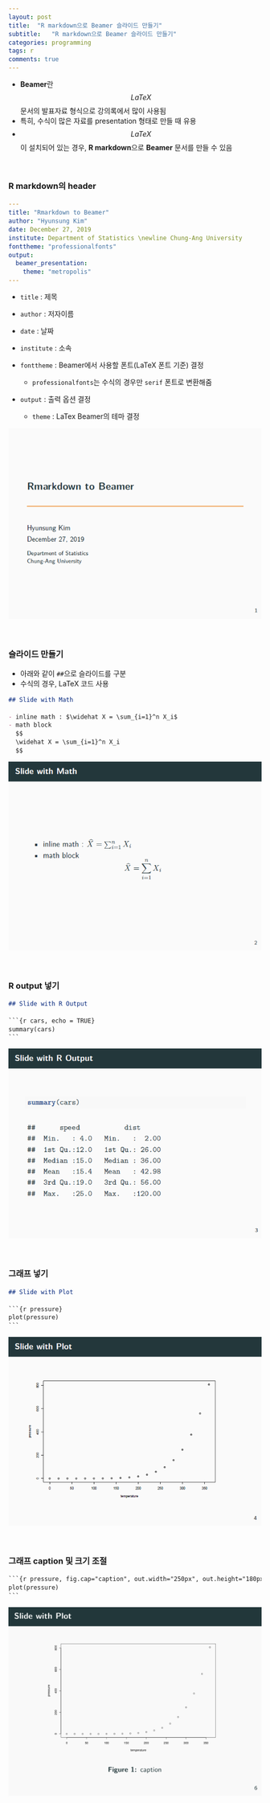 ```yaml
---
layout: post
title:  "R markdown으로 Beamer 슬라이드 만들기"
subtitle:   "R markdown으로 Beamer 슬라이드 만들기"
categories: programming
tags: r
comments: true
---
```


- **Beamer**란 $$LaTeX$$ 문서의 발표자료 형식으로 강의록에서 많이 사용됨
- 특히, 수식이 많은 자료를 presentation 형태로 만들 때 유용
- $$LaTeX$$이 설치되어 있는 경우, **R markdown**으로 **Beamer** 문서를 만들 수 있음

<br>

### R markdown의 header

```yaml
---
title: "Rmarkdown to Beamer"
author: "Hyunsung Kim"
date: December 27, 2019
institute: Department of Statistics \newline Chung-Ang University
fonttheme: "professionalfonts"
output:
  beamer_presentation:
    theme: "metropolis"
---
```

- `title` : 제목
- `author` : 저자이름
- `date` : 날짜
- `institute` : 소속
- `fonttheme` : Beamer에서 사용할 폰트(LaTeX 폰트 기준) 결정
    - `professionalfonts`는 수식의 경우만 `serif` 폰트로 변환해줌

- `output` : 출력 옵션 결정
  - `theme` : LaTex Beamer의 테마 결정

![](https://github.com/statKim/TIL/blob/master/R/images/rmd_beamer1.png?raw=true)

<br>

### 슬라이드 만들기

- 아래와 같이 `##`으로 슬라이드를 구분
- 수식의 경우, LaTeX 코드 사용

```markdown
## Slide with Math

- inline math : $\widehat X = \sum_{i=1}^n X_i$
- math block
  $$
  \widehat X = \sum_{i=1}^n X_i
  $$
```

![](https://github.com/statKim/TIL/blob/master/R/images/rmd_beamer2.png?raw=true)

<br>

### R output 넣기

```markdown
## Slide with R Output

​```{r cars, echo = TRUE}
summary(cars)
​```
```

![](https://github.com/statKim/TIL/blob/master/R/images/rmd_beamer3.png?raw=true)

<br>

### 그래프 넣기

```markdown
## Slide with Plot

​```{r pressure}
plot(pressure)
​```
```

![](https://github.com/statKim/TIL/blob/master/R/images/rmd_beamer4.png?raw=true)

<br>

### 그래프 caption 및 크기 조절
```markdown
​```{r pressure, fig.cap="caption", out.width="250px", out.height="180px"}
plot(pressure)
​```
```

![](https://github.com/statKim/TIL/blob/master/R/images/rmd_beamer5.png?raw=true)

